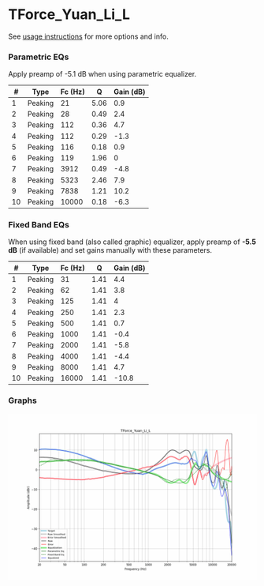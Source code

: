 # TForce_Yuan_Li_L
See [usage instructions](https://github.com/jaakkopasanen/AutoEq#usage) for more options and info.

### Parametric EQs
Apply preamp of -5.1 dB when using parametric equalizer.

|   # | Type    |   Fc (Hz) |    Q |   Gain (dB) |
|-----|---------|-----------|------|-------------|
|   1 | Peaking |        21 | 5.06 |         0.9 |
|   2 | Peaking |        28 | 0.49 |         2.4 |
|   3 | Peaking |       112 | 0.36 |         4.7 |
|   4 | Peaking |       112 | 0.29 |        -1.3 |
|   5 | Peaking |       116 | 0.18 |         0.9 |
|   6 | Peaking |       119 | 1.96 |         0   |
|   7 | Peaking |      3912 | 0.49 |        -4.8 |
|   8 | Peaking |      5323 | 2.46 |         7.9 |
|   9 | Peaking |      7838 | 1.21 |        10.2 |
|  10 | Peaking |     10000 | 0.18 |        -6.3 |

### Fixed Band EQs
When using fixed band (also called graphic) equalizer, apply preamp of **-5.5 dB** (if available) and set gains manually with these parameters.

|   # | Type    |   Fc (Hz) |    Q |   Gain (dB) |
|-----|---------|-----------|------|-------------|
|   1 | Peaking |        31 | 1.41 |         4.4 |
|   2 | Peaking |        62 | 1.41 |         3.8 |
|   3 | Peaking |       125 | 1.41 |         4   |
|   4 | Peaking |       250 | 1.41 |         2.3 |
|   5 | Peaking |       500 | 1.41 |         0.7 |
|   6 | Peaking |      1000 | 1.41 |        -0.4 |
|   7 | Peaking |      2000 | 1.41 |        -5.8 |
|   8 | Peaking |      4000 | 1.41 |        -4.4 |
|   9 | Peaking |      8000 | 1.41 |         4.7 |
|  10 | Peaking |     16000 | 1.41 |       -10.8 |

### Graphs
![](./TForce_Yuan_Li_L.png)
